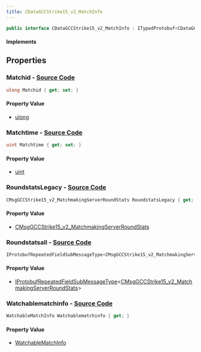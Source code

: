 ```yaml
---
title: CDataGCCStrike15_v2_MatchInfo
---
```


```csharp
public interface CDataGCCStrike15_v2_MatchInfo : ITypedProtobuf<CDataGCCStrike15_v2_MatchInfo>, INativeHandle
```

#### Implements

## Properties

### **Matchid** - [Source Code](https://github.com/swiftly-solution/swiftlys2/blob/main/managed/src/SwiftlyS2.Generated/Protobufs/Interfaces/CDataGCCStrike15_v2_MatchInfo.cs#L13)

```csharp
ulong Matchid { get; set; }
```

#### Property Value

- [ulong](https://learn.microsoft.com/dotnet/api/system.uint64)

### **Matchtime** - [Source Code](https://github.com/swiftly-solution/swiftlys2/blob/main/managed/src/SwiftlyS2.Generated/Protobufs/Interfaces/CDataGCCStrike15_v2_MatchInfo.cs#L16)

```csharp
uint Matchtime { get; set; }
```

#### Property Value

- [uint](https://learn.microsoft.com/dotnet/api/system.uint32)

### **RoundstatsLegacy** - [Source Code](https://github.com/swiftly-solution/swiftlys2/blob/main/managed/src/SwiftlyS2.Generated/Protobufs/Interfaces/CDataGCCStrike15_v2_MatchInfo.cs#L22)

```csharp
CMsgGCCStrike15_v2_MatchmakingServerRoundStats RoundstatsLegacy { get; }
```

#### Property Value

- [CMsgGCCStrike15_v2_MatchmakingServerRoundStats](/docs/api/shared/protobufdefinitions/cmsggccstrike15_v2_matchmakingserverroundstats)

### **Roundstatsall** - [Source Code](https://github.com/swiftly-solution/swiftlys2/blob/main/managed/src/SwiftlyS2.Generated/Protobufs/Interfaces/CDataGCCStrike15_v2_MatchInfo.cs#L25)

```csharp
IProtobufRepeatedFieldSubMessageType<CMsgGCCStrike15_v2_MatchmakingServerRoundStats> Roundstatsall { get; }
```

#### Property Value

- [IProtobufRepeatedFieldSubMessageType](/docs/api/shared/netmessages/iprotobufrepeatedfieldsubmessagetype-1)<[CMsgGCCStrike15_v2_MatchmakingServerRoundStats](/docs/api/shared/protobufdefinitions/cmsggccstrike15_v2_matchmakingserverroundstats)>

### **Watchablematchinfo** - [Source Code](https://github.com/swiftly-solution/swiftlys2/blob/main/managed/src/SwiftlyS2.Generated/Protobufs/Interfaces/CDataGCCStrike15_v2_MatchInfo.cs#L19)

```csharp
WatchableMatchInfo Watchablematchinfo { get; }
```

#### Property Value

- [WatchableMatchInfo](/docs/api/shared/protobufdefinitions/watchablematchinfo)

